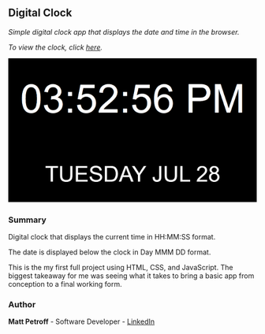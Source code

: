 ## Digital Clock

_Simple digital clock app that displays the date and time in the browser._

_To view the clock, click [here](https://matthewpetroff.github.io/digital-clock/)._

![Screenshot](https://github.com/MatthewPetroff/digital-clock/blob/master/Screenshot.PNG)

### Summary

Digital clock that displays the current time in HH:MM:SS format. 

The date is displayed below the clock in Day MMM DD format.

This is the my first full project using HTML, CSS, and JavaScript. The biggest takeaway for me was seeing what it takes to bring a basic app from conception to a final working form.

### Author

__Matt Petroff__ - Software Developer - [LinkedIn](https://www.linkedin.com/in/matthewpetroff/)